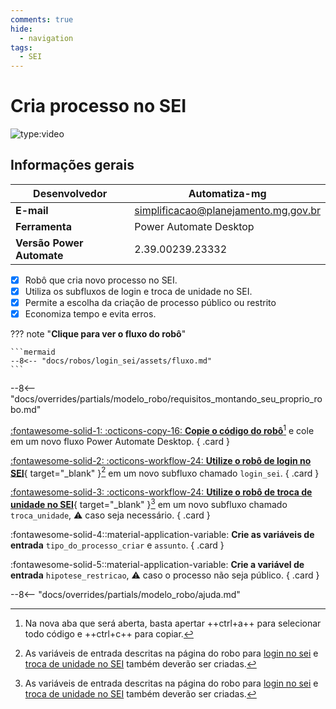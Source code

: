 ```yaml
---
comments: true
hide:
  - navigation
tags:
  - SEI
---
```


# Cria processo no SEI

![type:video](https://www.youtube.com/embed/2GMy8TcuQ6A)

## Informações gerais

| **Desenvolvedor**| Automatiza-mg  |
| ----------- | ------------------------------------ |
| **E-mail**       | simplificacao@planejamento.mg.gov.br|
| **Ferramenta**    | Power Automate Desktop |
| **Versão Power Automate**    | 2.39.00239.23332 |

- [x] Robô que cria novo processo no SEI.
- [x] Utiliza os subfluxos de login e troca de unidade no SEI.
- [x] Permite a escolha da criação de processo público ou restrito
- [x] Economiza tempo e evita erros.

??? note "**Clique para ver o fluxo do robô**"

    ```mermaid
    --8<-- "docs/robos/login_sei/assets/fluxo.md"
    ```

--8<-- "docs/overrides/partials/modelo_robo/requisitos_montando_seu_proprio_robo.md"

<div class="grid" markdown>

[:fontawesome-solid-1: :octicons-copy-16: __Copie o código do robô__](https://raw.githubusercontent.com/automatiza-mg/biblioteca-de-robos/main/robos/site/processo_novo_sei.txt)[^1] e cole em um novo fluxo Power Automate Desktop.
{ .card }

[:fontawesome-solid-2: :octicons-workflow-24: __Utilize o robô de login no SEI__](../login_sei/#montando-o-seu-robo){ target="_blank" }[^2] em um novo subfluxo chamado `login_sei`.
{ .card }

[:fontawesome-solid-3: :octicons-workflow-24: __Utilize o robô de troca de unidade no SEI__](../troca_unidade_sei/#montando-o-seu-robo){ target="_blank" }[^2] em um novo subfluxo chamado `troca_unidade`, :warning: caso seja necessário.
{ .card }

:fontawesome-solid-4::material-application-variable: __Crie as variáveis de entrada__ `tipo_do_processo_criar` e `assunto`.
{ .card }

:fontawesome-solid-5::material-application-variable: __Crie a variável de entrada__ `hipotese_restricao`, :warning: caso o processo não seja público.
{ .card }

</div>

--8<-- "docs/overrides/partials/modelo_robo/ajuda.md"

[^1]: Na nova aba que será aberta, basta apertar ++ctrl+a++ para selecionar todo código e ++ctrl+c++ para copiar.
[^2]: As variáveis de entrada descritas na página do robo para [login no sei](../login_sei/#montando-o-seu-robo) e [troca de unidade no SEI](../troca_unidade_sei/#montando-o-seu-robo) também deverão ser criadas.
